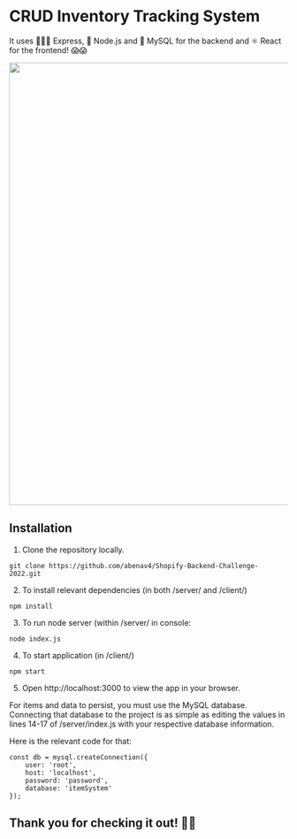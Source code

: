 # CRUD Inventory Tracking System
It uses 🏃🏻💨 Express, 🍃 Node.js and 📙 MySQL for the backend and ⚛️ React for the frontend! :scream::scream:

<img src="https://i.imgur.com/PgzqHk0.gif" width="600" height="800" />

## Installation
1. Clone the repository locally.
```
git clone https://github.com/abenav4/Shopify-Backend-Challenge-2022.git
```
2. To install relevant dependencies (in both /server/ and /client/)
```
npm install
```
3. To run node server (within /server/ in console:

```
node index.js
```
4. To start application (in /client/)
```
npm start
```
5. Open http://localhost:3000 to view the app in your browser.


For items and data to persist, you must use the MySQL database.
Connecting that database to the project is as simple as editing the values in lines 14-17 of /server/index.js with your respective database information.

Here is the relevant code for that:
```
const db = mysql.createConnection({
    user: 'root',
    host: 'localhost',
    password: 'password',
    database: 'itemSystem'
});
```
## Thank you for checking it out! :metal:&#127999;
